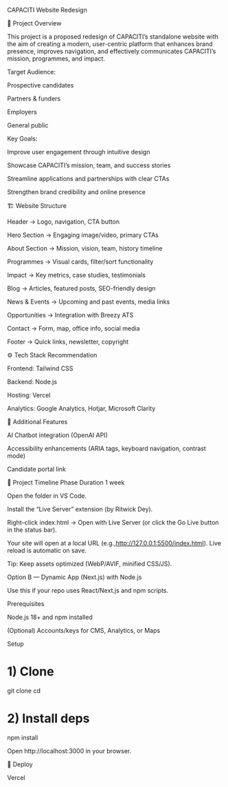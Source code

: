 CAPACITI Website Redesign

📌 Project Overview

This project is a proposed redesign of CAPACITI’s standalone website with the aim of creating a modern, user-centric platform that enhances brand presence, improves navigation, and effectively communicates CAPACITI’s mission, programmes, and impact.

Target Audience:

Prospective candidates

Partners & funders

Employers

General public

Key Goals:

Improve user engagement through intuitive design

Showcase CAPACITI’s mission, team, and success stories

Streamline applications and partnerships with clear CTAs

Strengthen brand credibility and online presence

🏗️ Website Structure

Header → Logo, navigation, CTA button

Hero Section → Engaging image/video, primary CTAs

About Section → Mission, vision, team, history timeline

Programmes → Visual cards, filter/sort functionality

Impact → Key metrics, case studies, testimonials

Blog → Articles, featured posts, SEO-friendly design

News & Events → Upcoming and past events, media links

Opportunities → Integration with Breezy ATS

Contact → Form, map, office info, social media

Footer → Quick links, newsletter, copyright

⚙️ Tech Stack Recommendation

Frontend:  Tailwind CSS

Backend: Node.js

Hosting: Vercel

Analytics: Google Analytics, Hotjar, Microsoft Clarity



🚀 Additional Features

AI Chatbot integration (OpenAI API)

Accessibility enhancements (ARIA tags, keyboard navigation, contrast mode)

Candidate portal link

📅 Project Timeline
Phase	Duration 1 week



Open the folder in VS Code.

Install the “Live Server” extension (by Ritwick Dey).

Right–click index.html → Open with Live Server (or click the Go Live button in the status bar).

Your site will open at a local URL (e.g.,http://127.0.0.1:5500/index.html). Live reload is automatic on save.

Tip: Keep assets optimized (WebP/AVIF, minified CSS/JS).

Option B — Dynamic App (Next.js) with Node.js

Use this if your repo uses React/Next.js and npm scripts.

Prerequisites

Node.js 18+ and npm installed

(Optional) Accounts/keys for CMS, Analytics, or Maps

Setup
# 1) Clone
git clone <your-repo-url>
cd <your-repo-folder>

# 2) Install deps
npm install

Open http://localhost:3000 in your browser.


🚀 Deploy

Vercel 
